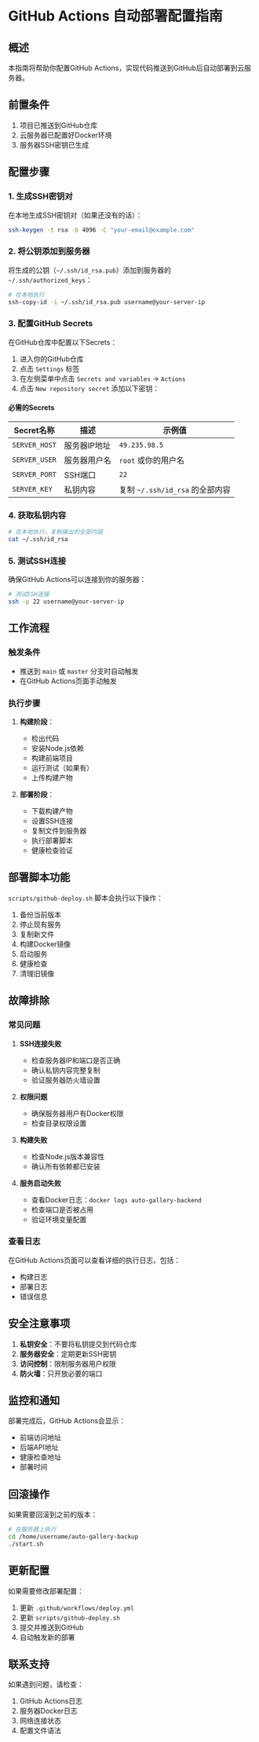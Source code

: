 # GitHub Actions 自动部署配置指南

## 概述

本指南将帮助你配置GitHub Actions，实现代码推送到GitHub后自动部署到云服务器。

## 前置条件

1. 项目已推送到GitHub仓库
2. 云服务器已配置好Docker环境
3. 服务器SSH密钥已生成

## 配置步骤

### 1. 生成SSH密钥对

在本地生成SSH密钥对（如果还没有的话）：

```bash
ssh-keygen -t rsa -b 4096 -C "your-email@example.com"
```

### 2. 将公钥添加到服务器

将生成的公钥（`~/.ssh/id_rsa.pub`）添加到服务器的 `~/.ssh/authorized_keys`：

```bash
# 在本地执行
ssh-copy-id -i ~/.ssh/id_rsa.pub username@your-server-ip
```

### 3. 配置GitHub Secrets

在GitHub仓库中配置以下Secrets：

1. 进入你的GitHub仓库
2. 点击 `Settings` 标签
3. 在左侧菜单中点击 `Secrets and variables` → `Actions`
4. 点击 `New repository secret` 添加以下密钥：

#### 必需的Secrets

| Secret名称 | 描述 | 示例值 |
|-----------|------|--------|
| `SERVER_HOST` | 服务器IP地址 | `49.235.98.5` |
| `SERVER_USER` | 服务器用户名 | `root` 或你的用户名 |
| `SERVER_PORT` | SSH端口 | `22` |
| `SERVER_KEY` | 私钥内容 | 复制 `~/.ssh/id_rsa` 的全部内容 |

### 4. 获取私钥内容

```bash
# 在本地执行，复制输出的全部内容
cat ~/.ssh/id_rsa
```

### 5. 测试SSH连接

确保GitHub Actions可以连接到你的服务器：

```bash
# 测试SSH连接
ssh -p 22 username@your-server-ip
```

## 工作流程

### 触发条件

- 推送到 `main` 或 `master` 分支时自动触发
- 在GitHub Actions页面手动触发

### 执行步骤

1. **构建阶段**：
   - 检出代码
   - 安装Node.js依赖
   - 构建前端项目
   - 运行测试（如果有）
   - 上传构建产物

2. **部署阶段**：
   - 下载构建产物
   - 设置SSH连接
   - 复制文件到服务器
   - 执行部署脚本
   - 健康检查验证

## 部署脚本功能

`scripts/github-deploy.sh` 脚本会执行以下操作：

1. 备份当前版本
2. 停止现有服务
3. 复制新文件
4. 构建Docker镜像
5. 启动服务
6. 健康检查
7. 清理旧镜像

## 故障排除

### 常见问题

1. **SSH连接失败**
   - 检查服务器IP和端口是否正确
   - 确认私钥内容完整复制
   - 验证服务器防火墙设置

2. **权限问题**
   - 确保服务器用户有Docker权限
   - 检查目录权限设置

3. **构建失败**
   - 检查Node.js版本兼容性
   - 确认所有依赖都已安装

4. **服务启动失败**
   - 查看Docker日志：`docker logs auto-gallery-backend`
   - 检查端口是否被占用
   - 验证环境变量配置

### 查看日志

在GitHub Actions页面可以查看详细的执行日志，包括：
- 构建日志
- 部署日志
- 错误信息

## 安全注意事项

1. **私钥安全**：不要将私钥提交到代码仓库
2. **服务器安全**：定期更新SSH密钥
3. **访问控制**：限制服务器用户权限
4. **防火墙**：只开放必要的端口

## 监控和通知

部署完成后，GitHub Actions会显示：
- 前端访问地址
- 后端API地址
- 健康检查地址
- 部署时间

## 回滚操作

如果需要回滚到之前的版本：

```bash
# 在服务器上执行
cd /home/username/auto-gallery-backup
./start.sh
```

## 更新配置

如果需要修改部署配置：

1. 更新 `.github/workflows/deploy.yml`
2. 更新 `scripts/github-deploy.sh`
3. 提交并推送到GitHub
4. 自动触发新的部署

## 联系支持

如果遇到问题，请检查：
1. GitHub Actions日志
2. 服务器Docker日志
3. 网络连接状态
4. 配置文件语法
